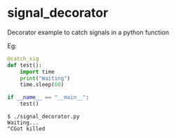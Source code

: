 signal_decorator
===============

Decorator example to catch signals in a python function

Eg:

```python
@catch_sig
def test():
    import time
    print("Waiting")
    time.sleep(60)

if __name__ == "__main__":
    test()
```

```
$ ./signal_decorator.py 
Waiting...
^CGot killed
```